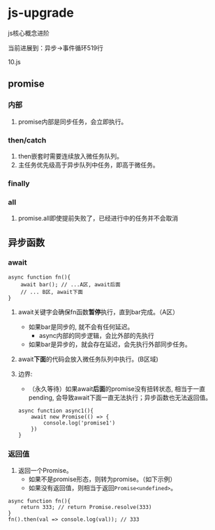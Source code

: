 # js-upgrade
js核心概念进阶

当前进展到：异步->事件循环519行

10.js

## promise

### 内部

1. promise内部是同步任务，会立即执行。

### then/catch

1. then嵌套时需要连续放入微任务队列。
2. 主任务优先级高于异步队列中任务，即高于微任务。


### finally

### all

1. promise.all即使提前失败了，已经进行中的任务并不会取消



## 异步函数

### await

```
async function fn(){
    await bar(); // ...A区, await后面
    // ... B区, await下面
}
```

1. await关键字会确保fn函数**暂停**执行，直到bar完成。（A区）
    - 如果bar是同步的, 就不会有任何延迟。
        - async内部的同步逻辑，会比外部的先执行
    - 如果bar是异步的，就会存在延迟，会先执行外部同步任务。
2. await**下面**的代码会放入微任务队列中执行。(B区域)
3. 边界:
    - （永久等待）如果await**后面**的promise没有扭转状态, 相当于一直pending, 会导致await下面一直无法执行；异步函数也无法返回值。
    
    ```
    async function async1(){
        await new Promise(() => {
            console.log('promise1')
        })
    }
    ```

### 返回值

1. 返回一个Promise。
    - 如果不是promise形态，则转为promise。（如下示例）
    - 如果没有返回值，则相当于返回`Promise<undefined>`。

```
async function fn(){
    return 333; // return Promise.resolve(333)
}
fn().then(val => console.log(val)); // 333
```
